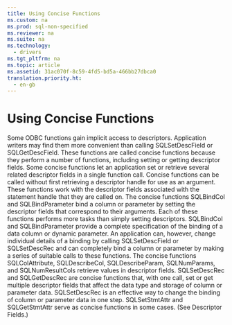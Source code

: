 ```yaml
---
title: Using Concise Functions
ms.custom: na
ms.prod: sql-non-specified
ms.reviewer: na
ms.suite: na
ms.technology: 
  - drivers
ms.tgt_pltfrm: na
ms.topic: article
ms.assetid: 31ac070f-8c59-4fd5-bd5a-466bb27dbca0
translation.priority.ht: 
  - en-gb
---
```

# Using Concise Functions
<?xml version="1.0" encoding="utf-8"?>
<developerConceptualDocument xmlns="http://ddue.schemas.microsoft.com/authoring/2003/5" xmlns:xlink="http://www.w3.org/1999/xlink" xmlns:xsi="http://www.w3.org/2001/XMLSchema-instance" xsi:schemaLocation="http://ddue.schemas.microsoft.com/authoring/2003/5 http://dduestorage.blob.core.windows.net/ddueschema/developer.xsd">
  <introduction>
    <para>Some ODBC functions gain implicit access to descriptors. Application writers may find them more convenient than calling <legacyBold>SQLSetDescField</legacyBold> or <legacyBold>SQLGetDescField</legacyBold>. These functions are called <legacyItalic>concise</legacyItalic> functions because they perform a number of functions, including setting or getting descriptor fields. Some concise functions let an application set or retrieve several related descriptor fields in a single function call. </para>
    <para>Concise functions can be called without first retrieving a descriptor handle for use as an argument. These functions work with the descriptor fields associated with the statement handle that they are called on.</para>
    <para>The concise functions <legacyBold>SQLBindCol</legacyBold> and <legacyBold>SQLBindParameter</legacyBold> bind a column or parameter by setting the descriptor fields that correspond to their arguments. Each of these functions performs more tasks than simply setting descriptors. <legacyBold>SQLBindCol</legacyBold> and <legacyBold>SQLBindParameter</legacyBold> provide a complete specification of the binding of a data column or dynamic parameter. An application can, however, change individual details of a binding by calling <legacyBold>SQLSetDescField </legacyBold>or <legacyBold>SQLSetDescRec</legacyBold> and can completely bind a column or parameter by making a series of suitable calls to these functions. </para>
    <para>The concise functions<legacyBold> SQLColAttribute</legacyBold>, <legacyBold>SQLDescribeCol</legacyBold>, <legacyBold>SQLDescribeParam</legacyBold>, <legacyBold>SQLNumParams</legacyBold>, and <legacyBold>SQLNumResultCols</legacyBold> retrieve values in descriptor fields.</para>
    <para>         <legacyBold>SQLSetDescRec</legacyBold> and <legacyBold>SQLGetDescRec</legacyBold> are concise functions that, with one call, set or get multiple descriptor fields that affect the data type and storage of column or parameter data. <legacyBold>SQLSetDescRec</legacyBold> is an effective way to change the binding of column or parameter data in one step. </para>
    <para>         <legacyBold>SQLSetStmtAttr</legacyBold> and <legacyBold>SQLGetStmtAttr</legacyBold> serve as concise functions in some cases. (See <legacyLink xlink:href="f38623c8-fdd4-4601-b1f0-97c593d31177">Descriptor Fields</legacyLink>.)</para>
  </introduction>
  <relatedTopics />
</developerConceptualDocument>